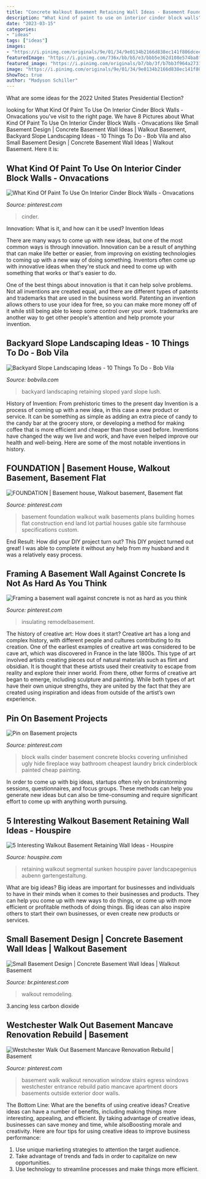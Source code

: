 ```yaml
---
title: "Concrete Walkout Basement Retaining Wall Ideas - Basement Foundation Walkout Walk Basements Plans Building Homes Flat Construction End Land Lot Partial Houses Gable Site Farmhouse Specifications Custom"
description: "What kind of paint to use on interior cinder block walls"
date: "2023-03-15"
categories:
- "ideas"
tags: ["ideas"]
images:
- "https://i.pinimg.com/originals/9e/01/34/9e0134b2166d838ec141f806dcee074a.jpg"
featuredImage: "https://i.pinimg.com/736x/bb/b5/e3/bbb5e362d108e574ba8f1a29c15ff3e2--walkout-basement-basement-ideas.jpg"
featured_image: "https://i.pinimg.com/originals/b7/bb/3f/b7bb3f964a27318e63ca0293ebcbb0e8.jpg"
image: "https://i.pinimg.com/originals/9e/01/34/9e0134b2166d838ec141f806dcee074a.jpg"
ShowToc: true
author: "Madyson Schiller"
---
```



What are some ideas for the 2022 United States Presidential Election?

	

		
looking for What Kind Of Paint To Use On Interior Cinder Block Walls - Onvacations you've visit to the right page. We have 8 Pictures about What Kind Of Paint To Use On Interior Cinder Block Walls - Onvacations like Small Basement Design | Concrete Basement Wall Ideas | Walkout Basement, Backyard Slope Landscaping Ideas - 10 Things To Do - Bob Vila and also Small Basement Design | Concrete Basement Wall Ideas | Walkout Basement. Here it is:
		
    
## What Kind Of Paint To Use On Interior Cinder Block Walls - Onvacations

<img loading=lazy src="https://i.pinimg.com/736x/1b/24/e2/1b24e27548895ab7fa1082c3062a745d.jpg" onerror="this.onerror=null;this.src='https://tse4.mm.bing.net/th?id=OIP.j1xT2BRUjb9LC5nNcZGZ4AHaLH&amp;pid=15.1';" alt="What Kind Of Paint To Use On Interior Cinder Block Walls - Onvacations">

_Source: pinterest.com_

>cinder. 

	

Innovation: What is it, and how can it be used?
Invention Ideas

There are many ways to come up with new ideas, but one of the most common ways is through innovation. Innovation can be a result of anything that can make life better or easier, from improving on existing technologies to coming up with a new way of doing something. Inventors often come up with innovative ideas when they're stuck and need to come up with something that works or that's easier to do.

One of the best things about innovation is that it can help solve problems. Not all inventions are created equal, and there are different types of patents and trademarks that are used in the business world. Patenting an invention allows others to use your idea for free, so you can make more money off of it while still being able to keep some control over your work. trademarks are another way to get other people's attention and help promote your invention.

    
## Backyard Slope Landscaping Ideas - 10 Things To Do - Bob Vila

<img loading=lazy src="https://s3-production.bobvila.com/slides/27713/original/Retaining_Wall_For_Sloped_Yard.jpeg?1533304232" onerror="this.onerror=null;this.src='https://tse2.mm.bing.net/th?id=OIP.WWwoHqoziyJmjbfzy43y2gHaFX&amp;pid=15.1';" alt="Backyard Slope Landscaping Ideas - 10 Things To Do - Bob Vila">

_Source: bobvila.com_

>backyard landscaping retaining sloped yard slope lush. 

	

History of Invention: From prehistoric times to the present day
Invention is a process of coming up with a new idea, in this case a new product or service. It can be something as simple as adding an extra piece of candy to the candy bar at the grocery store, or developing a method for making coffee that is more efficient and cheaper than those used before. Inventions have changed the way we live and work, and have even helped improve our health and well-being. Here are some of the most notable inventions in history.

    
## FOUNDATION | Basement House, Walkout Basement, Basement Flat

<img loading=lazy src="https://i.pinimg.com/736x/bb/b5/e3/bbb5e362d108e574ba8f1a29c15ff3e2--walkout-basement-basement-ideas.jpg" onerror="this.onerror=null;this.src='https://tse2.mm.bing.net/th?id=OIP.A9uj17OGwdfC8EMeuzHocAHaFj&amp;pid=15.1';" alt="FOUNDATION | Basement house, Walkout basement, Basement flat">

_Source: pinterest.com_

>basement foundation walkout walk basements plans building homes flat construction end land lot partial houses gable site farmhouse specifications custom. 

	

End Result: How did your DIY project turn out?
This DIY project turned out great! I was able to complete it without any help from my husband and it was a relatively easy process.

    
## Framing A Basement Wall Against Concrete Is Not As Hard As You Think

<img loading=lazy src="https://i.pinimg.com/originals/9e/01/34/9e0134b2166d838ec141f806dcee074a.jpg" onerror="this.onerror=null;this.src='https://tse4.mm.bing.net/th?id=OIP.tM8VzdoPK_RBN-RQYMrrAgHaLH&amp;pid=15.1';" alt="Framing a basement wall against concrete is not as hard as you think">

_Source: pinterest.com_

>insulating remodelbasement. 

	

The history of creative art: How does it start?
Creative art has a long and complex history, with different people and cultures contributing to its creation. One of the earliest examples of creative art was considered to be cave art, which was discovered in France in the late 1800s. This type of art involved artists creating pieces out of natural materials such as flint and obsidian. It is thought that these artists used their creativity to escape from reality and explore their inner world. From there, other forms of creative art began to emerge, including sculpture and painting. While both types of art have their own unique strengths, they are united by the fact that they are created using inspiration and ideas from outside of the artist’s own experience.

    
## Pin On Basement Projects

<img loading=lazy src="https://i.pinimg.com/736x/5c/a0/34/5ca0347fed0f0c791cf39294cad2e8e9--cinder-block-walls-cinder-blocks.jpg" onerror="this.onerror=null;this.src='https://tse4.mm.bing.net/th?id=OIP.tz8uZTGBzN6IKwpSZBcWBwDFEs&amp;pid=15.1';" alt="Pin on Basement projects">

_Source: pinterest.com_

>block walls cinder basement concrete blocks covering unfinished ugly hide fireplace way bathroom cheapest laundry brick cinderblock painted cheap painting. 

	

In order to come up with big ideas, startups often rely on brainstorming sessions, questionnaires, and focus groups. These methods can help you generate new ideas but can also be time-consuming and require significant effort to come up with anything worth pursuing.

    
## 5 Interesting Walkout Basement Retaining Wall Ideas - Houspire

<img loading=lazy src="https://houspire.com/wp-content/uploads/2021/05/walkout-basement-retaining-wall-ideas-2.jfif" onerror="this.onerror=null;this.src='https://tse1.mm.bing.net/th?id=OIP.ylR6PJQC4tGmMdQPL4wySgHaFj&amp;pid=15.1';" alt="5 Interesting Walkout Basement Retaining Wall Ideas - Houspire">

_Source: houspire.com_

>retaining walkout segmental sunken houspire paver landscapegenius aubenn gartengestaltung. 

	

What are big ideas?
Big ideas are important for businesses and individuals to have in their minds when it comes to their businesses and products. They can help you come up with new ways to do things, or come up with more efficient or profitable methods of doing things. Big ideas can also inspire others to start their own businesses, or even create new products or services.

    
## Small Basement Design | Concrete Basement Wall Ideas | Walkout Basement

<img loading=lazy src="https://i.pinimg.com/originals/b7/bb/3f/b7bb3f964a27318e63ca0293ebcbb0e8.jpg" onerror="this.onerror=null;this.src='https://tse3.mm.bing.net/th?id=OIP.rOB7IbLAm61WPxwPYBBxJQHaJ4&amp;pid=15.1';" alt="Small Basement Design | Concrete Basement Wall Ideas | Walkout Basement">

_Source: br.pinterest.com_

>walkout remodeling. 

	

3.ancing less carbon dioxide 

    
## Westchester Walk Out Basement Mancave Renovation Rebuild | Basement

<img loading=lazy src="https://i.pinimg.com/originals/40/b5/97/40b597d9598956f487b396c1dab48ad7.jpg" onerror="this.onerror=null;this.src='https://tse2.mm.bing.net/th?id=OIP.rvpESyKY2_iB6ty-CYbLgQAAAA&amp;pid=15.1';" alt="Westchester Walk Out Basement Mancave Renovation Rebuild | Basement">

_Source: pinterest.com_

>basement walk walkout renovation window stairs egress windows westchester entrance rebuild patio mancave apartment doors basements outside exterior door walls. 

	

The Bottom Line: What are the benefits of using creative ideas?
Creative ideas can have a number of benefits, including making things more interesting, appealing, and efficient. By taking advantage of creative ideas, businesses can save money and time, while alsoBoosting morale and creativity. Here are four tips for using creative ideas to improve business performance: 
1. Use unique marketing strategies to attention the target audience.
2. Take advantage of trends and fads in order to capitalize on new opportunities.
3. Use technology to streamline processes and make things more efficient. 

